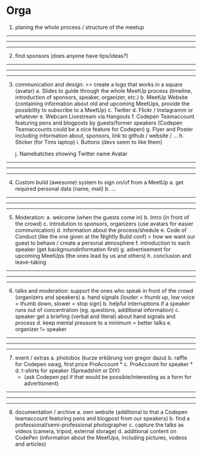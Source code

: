 # Orga
1. planing the whole process / structure of the meetup

-------------------------------------------------------------
-------------------------------------------------------------
-------------------------------------------------------------

2. find sponsors (does anyone have tips/ideas?)

-------------------------------------------------------------
-------------------------------------------------------------
-------------------------------------------------------------

3. communication and design:  >> create a logo that works in a square (avatar)
    a. Slides to guide through the whole MeetUp process (timeline, introduction of sponsors, speaker, organizer, etc.)
    b. MeetUp Website (containing information about old and upcoming MeetUps, provide the possibility to subscribe to a MeetUp)
    c. Twitter
    d. Flickr / Instagramm or whatever
    e. Webcam Livestream via Hangouts
    f. Codepen Teamaccount featuring pens and blogposts by guests/former speakers (Codepen Teamaccounts could be a nice feature for Codepen)
    g. Flyer and Poster including information about, sponsors, link to github / website / ...
    h. Sticker (for Tims laptop)
    i. Buttons (devs seem to like them)
    
    j. Namebatches showing Twitter name Avatar

-------------------------------------------------------------
-------------------------------------------------------------
-------------------------------------------------------------

4. Custom build (awesome) system to sign on/of from a MeetUp
    a. get required personal data (name, mail)
    b. ...

-------------------------------------------------------------
-------------------------------------------------------------
-------------------------------------------------------------

5. Moderation: 
    a. welcome (when the guests come in)
    b. Intro (in front of the crowd)
    c. Introdution to sponsors, organizers (use avatars for easier communication)
    d. information about the process/shedule
    e. Code of Conduct (like the one given at the Nightly Build conf) > how we want our guest to behave / create a personal atmosphere
    f. introduction to each speaker (get backgroundinformation first)
    g. advertisement for upcoming MeetUps (the ones lead by us and others)
    h. conclusion and leave-taking

-------------------------------------------------------------
-------------------------------------------------------------
-------------------------------------------------------------

6. talks and moderation: support the ones who speak in front of the crowd (organizers and speakers)
    a. hand signals (louder = thumb up, low voice = thumb down, slower = stop sign)
    b. helpful interruptions if a speaker runs out of concentration (eg. questions, additional information)
    c. speaker get a briefing (verbal and literal) about hand signals and process
    d. keep mental pressure to a minimum = better talks
    e. organizer != speaker
    
-------------------------------------------------------------
-------------------------------------------------------------
-------------------------------------------------------------

7. event / extras
    a. photobox (kurze erklärung von gregor dazu)
    b. raffle for Codepen swag, first price ProAccount *
    c. ProAccount for speaker *
    d. t-shirts for speaker (Spreadshirt or DIY)
    * (ask Codepen ppl if that would be possible/interesting as a form for advertisment)

-------------------------------------------------------------
-------------------------------------------------------------
-------------------------------------------------------------
    
8. documentation / archive
    a. own website (additional to that a Codepen teamaccount featuring pens and blogpost from our speakers)
    b. find a professional/semi-professional photographer
    c. capture the talks as videos (camera, tripod, external storage)
    d. additional content on CodePen (information about the MeetUps, including pictures, vodeos and articles)

